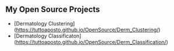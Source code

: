 ## My Open Source Projects

- [Dermatology Clustering] (https://tuttoaposto.github.io/OpenSource/Derm_Clustering/)
- [Dermatology Classificaton] (https://tuttoaposto.github.io/OpenSource/Derm_Classification/)
